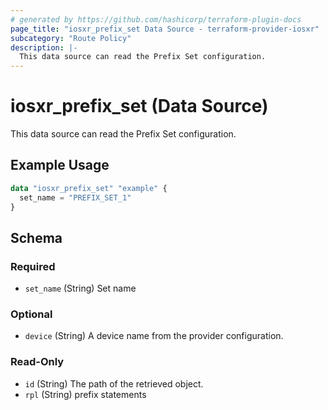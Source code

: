 ```yaml
---
# generated by https://github.com/hashicorp/terraform-plugin-docs
page_title: "iosxr_prefix_set Data Source - terraform-provider-iosxr"
subcategory: "Route Policy"
description: |-
  This data source can read the Prefix Set configuration.
---
```


# iosxr_prefix_set (Data Source)

This data source can read the Prefix Set configuration.

## Example Usage

```terraform
data "iosxr_prefix_set" "example" {
  set_name = "PREFIX_SET_1"
}
```

<!-- schema generated by tfplugindocs -->
## Schema

### Required

- `set_name` (String) Set name

### Optional

- `device` (String) A device name from the provider configuration.

### Read-Only

- `id` (String) The path of the retrieved object.
- `rpl` (String) prefix statements


